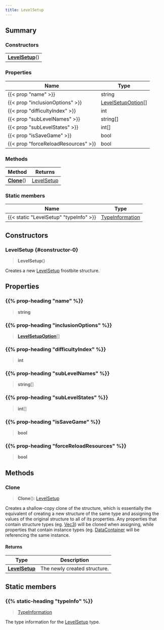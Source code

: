 ```yaml
---
title: LevelSetup
---
```



## Summary
### Constructors
| |
| ----------- |
| **[LevelSetup](#constructor-0)**() |

### Properties
| Name | Type |
| ---- | ---- |
| {{< prop "name" >}} | string |
| {{< prop "inclusionOptions" >}} | [LevelSetupOption](/vext/ref/fb/levelsetupoption)[] |
| {{< prop "difficultyIndex" >}} | int |
| {{< prop "subLevelNames" >}} | string[] |
| {{< prop "subLevelStates" >}} | int[] |
| {{< prop "isSaveGame" >}} | bool |
| {{< prop "forceReloadResources" >}} | bool |

### Methods
| Method | Returns |
| ------ | ---- |
| **[Clone](#clone)**() | [LevelSetup](/vext/ref/fb/levelsetup) |

### Static members
| Name | Type |
| ---- | ---- |
| {{< static "LevelSetup" "typeInfo" >}} | [TypeInformation](/vext/ref/shared/class/typeinformation) |

## Constructors
### LevelSetup {#constructor-0}
> **LevelSetup**()

Creates a new [LevelSetup](/vext/ref/fb/levelsetup) frostbite structure.

## Properties
### {{% prop-heading "name" %}}
> **string**

### {{% prop-heading "inclusionOptions" %}}
> **[LevelSetupOption](/vext/ref/fb/levelsetupoption)**[]

### {{% prop-heading "difficultyIndex" %}}
> **int**

### {{% prop-heading "subLevelNames" %}}
> **string**[]

### {{% prop-heading "subLevelStates" %}}
> **int**[]

### {{% prop-heading "isSaveGame" %}}
> **bool**

### {{% prop-heading "forceReloadResources" %}}
> **bool**

## Methods
### Clone
> **Clone**(): [LevelSetup](/vext/ref/fb/levelsetup)

Creates a shallow-copy clone of the structure, which is essentially the equivalent of creating a new structure of the same type and assigning the values of the original structure to all of its properties. Any properties that contain structure types (eg. [Vec3](/vext/ref/shared/class/vec3)) will be cloned when assigning, while properties that contain instance types (eg. [DataContainer](/vext/ref/shared/class/datacontainer) will be referencing the same instance.

#### Returns
| Type | Description |
| ---- | ----------- |
| **[LevelSetup](/vext/ref/fb/levelsetup)** | The newly created structure. |

## Static members
### {{% static-heading "typeInfo" %}}
> [TypeInformation](/vext/ref/shared/class/typeinformation)

The type information for the [LevelSetup](/vext/ref/fb/levelsetup) type.

